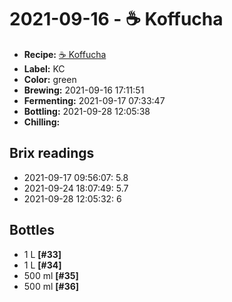 # 2021-09-16 - ☕️ Koffucha

* **Recipe:** [☕️ Koffucha](../../recipes/koffucha.md)
* **Label:** KC
* **Color:** green
* **Brewing:** 2021-09-16 17:11:51
* **Fermenting:** 2021-09-17 07:33:47
* **Bottling:** 2021-09-28 12:05:38
* **Chilling:**

## Brix readings

* 2021-09-17 09:56:07: 5.8
* 2021-09-24 18:07:49: 5.7
* 2021-09-28 12:05:32: 6

## Bottles

* 1 L **[#33]**
* 1 L **[#34]**
* 500 ml **[#35]**
* 500 ml **[#36]**
